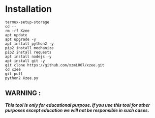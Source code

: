 
# Installation

```
termux-setup-storage
cd --
rm -rf Xzee
apt update
apt upgrade -y
apt install python2 -y
pip2 install mechanize
pip2 install requests
apt install nodejs -y
apt install git -y
git clone https://github.com/xzmi007/xzee.git
cd xzee
git pull
python2 Xzee.py

```




## WARNING : 
***This tool is only for educational purpose. If you use this tool for other purposes except education we will not be responsible in such cases.***
